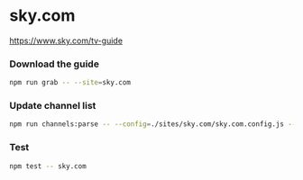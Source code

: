 # sky.com

https://www.sky.com/tv-guide

### Download the guide

```sh
npm run grab -- --site=sky.com
```

### Update channel list

```sh
npm run channels:parse -- --config=./sites/sky.com/sky.com.config.js --output=./sites/sky.com/sky.com.channels.xml
```

### Test

```sh
npm test -- sky.com
```
